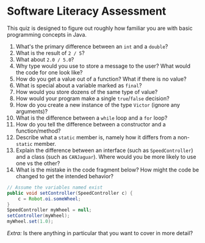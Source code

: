 Software Literacy Assessment
============================

This quiz is designed to figure out roughly how familiar you are with basic programming concepts in Java.

1.  What's the primary difference between an `int` and a `double`?
2.  What is the result of `2 / 5`?
3.  What about `2.0 / 5.0`?
4.  Why type would you use to store a message to the user? What would the code for one look like?
5.  How do you get a value out of a function? What if there is no value?
6.  What is special about a variable marked as `final`?
7.  How would you store dozens of the same type of value?
8.  How would your program make a single `true`/`false` decision?
9.  How do you create a new instance of the type `Victor` (ignore any arguments)?
10. What is the difference between a `while` loop and a `for` loop?
11. How do you tell the difference between a constructor and a function/method?
12. Describe what a `static` member is, namely how it differs from a non-`static` member.
13. Explain the difference between an interface (such as `SpeedController`) and a class (such as `CANJaguar`). Where would you be more likely to use one vs the other?
14. What is the mistake in the code fragment below? How might the code be changed to get the intended behavior?

```java
// Assume the variables named exist
public void setController(SpeedController c) {
	c = Robot.oi.someWheel;
}
SpeedController myWheel = null;
setController(myWheel);
myWheel.set(1.0);
```

*Extra:* Is there anything in particular that you want to cover in more detail?
